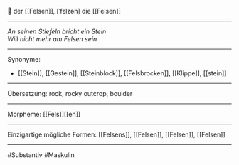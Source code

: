 🔵 der [[Felsen]], [ˈfɛlzən]
die [[Felsen]]

---
*An seinen Stiefeln bricht ein Stein*  
*Will nicht mehr am Felsen sein*  

---
Synonyme:
- [[Stein]], [[Gestein]], [[Steinblock]], [[Felsbrocken]], [[Klippe]], [[stein]]

---
Übersetzung: rock, rocky outcrop, boulder

---
Morpheme:
[[Fels]][[en]]

---
Einzigartige mögliche Formen: [[Felsens]], [[Felsen]], [[Felsen]], [[Felsen]]

---
#Substantiv #Maskulin